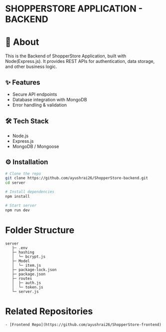 # SHOPPERSTORE APPLICATION - BACKEND

# 🚀 About 

This is the Backend of ShopperStore Application, built with Node(Express.js).
It provides REST APIs for authentication, data storage, and other business logic.

## ✨ Features
- Secure API endpoints
- Database integration with MongoDB
- Error handling & validation


## 🛠 Tech Stack
- Node.js
- Express.js
- MongoDB / Mongoose


## ⚙️ Installation
```bash
# Clone the repo
git clone https://github.com/ayushrai26/ShopperStore-backend.git
cd server

# Install dependencies
npm install

# Start server
npm run dev

```

# Folder Structure
```
server
   ├─ .env
   ├─ hashing
   │  └─ bcrypt.js
   ├─ Model
   │  └─ item.js
   ├─ package-lock.json
   ├─ package.json
   ├─ routes
   │  ├─ auth.js
   │  └─ token.js
   └─ server.js
```

# Related Repositories
```
- [Frontend Repo](https://github.com/ayushrai26/ShopperStore-frontend)

